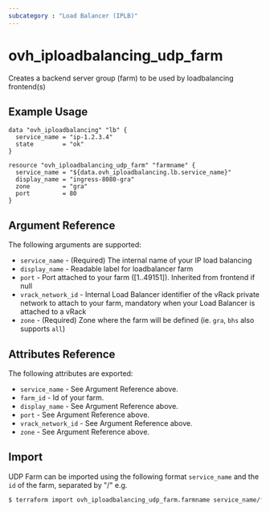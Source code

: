 ```yaml
---
subcategory : "Load Balancer (IPLB)"
---
```


# ovh_iploadbalancing_udp_farm

Creates a backend server group (farm) to be used by loadbalancing frontend(s)

## Example Usage

```hcl
data "ovh_iploadbalancing" "lb" {
  service_name = "ip-1.2.3.4"
  state        = "ok"
}

resource "ovh_iploadbalancing_udp_farm" "farmname" {
  service_name = "${data.ovh_iploadbalancing.lb.service_name}"
  display_name = "ingress-8080-gra"
  zone         = "gra"
  port         = 80
}
```

## Argument Reference

The following arguments are supported:

* `service_name` - (Required) The internal name of your IP load balancing
* `display_name` - Readable label for loadbalancer farm
* `port` - Port attached to your farm ([1..49151]). Inherited from frontend if null
* `vrack_network_id` - Internal Load Balancer identifier of the vRack private network to attach to your farm, mandatory when your Load Balancer is attached to a vRack
* `zone` - (Required) Zone where the farm will be defined (ie. `gra`, `bhs` also supports `all`)

## Attributes Reference

The following attributes are exported:

* `service_name` - See Argument Reference above.
* `farm_id` - Id of your farm.
* `display_name` - See Argument Reference above.
* `port` - See Argument Reference above.
* `vrack_network_id` - See Argument Reference above.
* `zone` - See Argument Reference above.

## Import

UDP Farm can be imported using the following format `service_name` and the `id` of the farm, separated by "/" e.g.

```bash
$ terraform import ovh_iploadbalancing_udp_farm.farmname service_name/farm_id
```